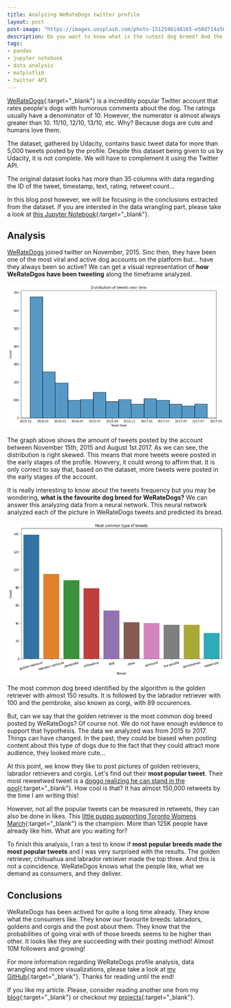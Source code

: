 ```yaml
---
title: Analyzing WeRateDogs twitter profile
layout: post
post-image: "https://images.unsplash.com/photo-1512546148165-e50d714a565a"
description: Do you want to know what is the cutest dog breed? And the most popular one? Let's take a look at the incredibly popular WeRateDogs.
tags:
- pandas
- jupyter notebook
- data analysis
- matplotlib
- twitter API
---
```


[WeRateDogs](https://twitter.com/dog_rates){:target="_blank"} is a incredibly popular Twitter account that rates people's dogs with humorous comments about the dog. The ratings usually have a denominator of 10. However, the numerator is almost always greater than 10. 11/10, 12/10, 13/10, etc. Why? Because dogs are cute and humans love them.

The dataset, gathered by Udacity, contains basic tweet data for more than 5,000 tweets posted by the profile. Despite this dataset being given to us by Udacity, it is not complete. We will have to complement it using the Twitter API.

The original dataset looks has more than 35 columns with data regarding the ID of the tweet, timestamp, text, rating, retweet count...

In this blog post however, we will be focusing in the conclusions extracted from the dataset. If you are intersted in the data wrangling part, please take a look at [this Jupyter Notebook](https://github.com/aingelmo/portfolio/blob/main/Udacity/Project_4_Wrange%20and%20Analyze%20Data/wrangle_act.ipynb){:target="_blank"}.

## Analysis

[WeRateDogs](https://twitter.com/dog_rates) joined twitter on November, 2015. Sinc then, they have been one of the most viral and active dog accounts on the platform but... have they always been so active? We can get a visual representation of **how WeRateDgos have been tweeting** along the timeframe analyzed.

![Tweets Histogram](/assets/images/weRateDogs/tweet-histogram.png)

The graph above shows the amount of tweets posted by the account between November 15th, 2015 and August 1st 2017. As we can see, the distribution is right skewed. This means that more tweets weere posted in the early stages of the profile. Howvery, it could wrong to affirm that. It is only correct to say that, based on the dataset, more tweets were posted in the early stages of the account.

It is really interesting to know about the tweets frequency but you may be wondering, **what is the favourite dog breed for WeRateDogs?** We can answer this analyzing data from a neural network. This neural network analyzed each of the picture in WeRateDogs tweets and predicted its bread.

![Most Common Dog Breeds](/assets/images/weRateDogs/most-common-breeds.png)

The most common dog breed identified by the algorithm is the golden retriever with almost 150 results. It is followed by the labrador retriever with 100 and the pembroke, also known as corgi, with 89 occurences.

But, can we say that the golden retriever is the most common dog breed posted by WeRateDogs? Of course not. We do not have enough evidence to support that hypothesis. The data we analyzed was from 2015 to 2017. Things can have changed. In the past, they could be biased when posting content about this type of dogs due to the fact that they could attract more audience, they looked more cute...

At this point, we know they like to post pictures of golden retrievers, labrador retrievers and corgis. Let's find out their **most popular tweet**. Their most reweetwed tweet is a [doggo realizing he can stand in the pool](https://twitter.com/dog_rates/status/744234799360020481){:target="_blank"}. How cool is that? It has almost 150,000 retweets by the time I am writing this!

However, not all the popular tweets can be measured in retweets, they can also be done in likes. This [little puppo supporting Toronto Womens March](https://twitter.com/dog_rates/status/822872901745569793){:target="_blank"} is the champion. More than 125K people have already like him. What are you waiting for?

To finish this analysis, I ran a test to know if **most popular breeds made the most popular tweets** and I was very surprised with the results. The golden retriever, chihuahua and labrador retriever made the top three. And this is not a coincidence. WeRateDgos knows what the people like, what we demand as consumers, and they deliver.

## Conclusions

WeRateDogs has been actived for quite a long time already. They know what the consumers like. They know our favourite breeds: labradors, goldens and corgis and the post about them. They know that the probabilities of going viral with of those breeds seems to be higher than other. It looks like they are succeeding with their posting method! Almost 10M followers and growing!

For more information regarding WeRateDogs profile analysis, data wrangling and more visualizations, please take a look at [my GitHub](https://github.com/aingelmo/portfolio/blob/main/Udacity/Project_4_Wrange%20and%20Analyze%20Data/wrangle_act.ipynb){:target="_blank"}. Thanks for reading until the end!

If you like my article. Please, consider reading another one from my [blog](https://aingelmo.github.io/blog){:target="_blank"} or checkout my [projects](https://aingelmo.github.io/project){:target="_blank"}.